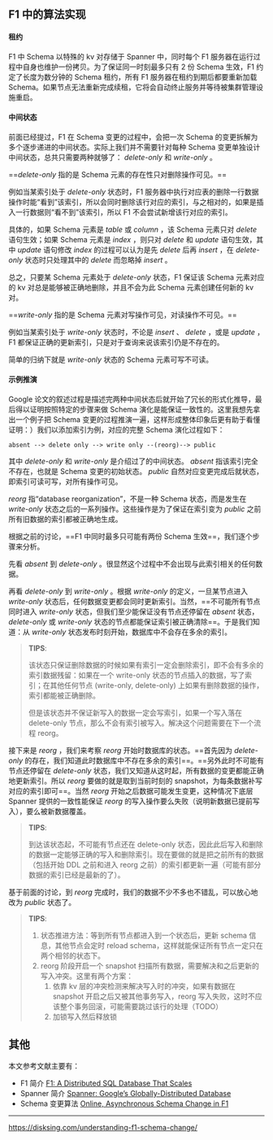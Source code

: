 ## F1 中的算法实现

#### 租约

F1 中 Schema 以特殊的 kv 对存储于 Spanner 中，同时每个 F1 服务器在运行过程中自身也维护一份拷贝。为了保证同一时刻最多只有 2 份 Schema 生效，F1 约定了长度为数分钟的 Schema 租约，所有 F1 服务器在租约到期后都要重新加载 Schema。如果节点无法重新完成续租，它将会自动终止服务并等待被集群管理设施重启。

#### 中间状态

前面已经提过，F1 在 Schema 变更的过程中，会把一次 Schema 的变更拆解为多个逐步递进的中间状态。实际上我们并不需要针对每种 Schema 变更单独设计中间状态，总共只需要两种就够了： *delete-only* 和 *write-only* 。

==*delete-only* 指的是 Schema 元素的存在性只对删除操作可见。==

例如当某索引处于 *delete-only* 状态时，F1 服务器中执行对应表的删除一行数据操作时能“看到”该索引，所以会同时删除该行对应的索引，与之相对的，如果是插入一行数据则“看不到”该索引，所以 F1 不会尝试新增该行对应的索引。

具体的，如果 Schema 元素是 *table* 或 *column* ，该 Schema 元素只对 *delete* 语句生效；如果 Schema 元素是 *index* ，则只对 *delete* 和 *update* 语句生效，其中 *update* 语句修改 *index* 的过程可以认为是先 *delete* 后再 *insert* ，在 *delete-only* 状态时只处理其中的 *delete* 而忽略掉 *insert* 。

总之，只要某 Schema 元素处于 *delete-only* 状态，F1 保证该 Schema 元素对应的 kv 对总是能够被正确地删除，并且不会为此 Schema 元素创建任何新的 kv 对。

==*write-only* 指的是 Schema 元素对写操作可见，对读操作不可见。==

例如当某索引处于 *write-only* 状态时，不论是 *insert* 、 *delete* ，或是 *update* ，F1 都保证正确的更新索引，只是对于查询来说该索引仍是不存在的。

简单的归纳下就是 *write-only* 状态的 Schema 元素可写不可读。

#### 示例推演

Google 论文的叙述过程是描述完两种中间状态后就开始了冗长的形式化推导，最后得以证明按照特定的步骤来做 Schema 演化是能保证一致性的。这里我想先拿出一个例子把 Schema 变更的过程推演一遍，这样形成整体印象后更有助于看懂证明：）我们以添加索引为例，对应的完整 Schema 演化过程如下：

```
absent --> delete only --> write only --(reorg)--> public
```

其中 *delete-only* 和 *write-only* 是介绍过了的中间状态。 *absent* 指该索引完全不存在，也就是 Schema 变更的初始状态。 *public* 自然对应变更完成后就状态，即索引可读可写，对所有操作可见。

*reorg* 指“database reorganization”，不是一种 Schema 状态，而是发生在 *write-only* 状态之后的一系列操作。这些操作是为了保证在索引变为 *public* 之前所有旧数据的索引都被正确地生成。

根据之前的讨论，==F1 中同时最多只可能有两份 Schema 生效==，我们逐个步骤来分析。

先看 *absent* 到 *delete-only* 。很显然这个过程中不会出现与此索引相关的任何数据。

再看 *delete-only* 到 *write-only* 。根据 *write-only* 的定义，一旦某节点进入 *write-only* 状态后，任何数据变更都会同时更新索引。当然，==不可能所有节点同时进入 *write-only* 状态，但我们至少能保证没有节点还停留在 *absent* 状态， *delete-only* 或 *write-only* 状态的节点都能保证索引被正确清除==。于是我们知道：从 *write-only* 状态发布时刻开始，数据库中不会存在多余的索引。

> **TIPS**:
>
> 该状态只保证删除数据的时候如果有索引一定会删除索引，即不会有多余的索引数据残留：如果在一个 write-only 状态的节点插入的数据，写了索引；在其他任何节点 (write-only, delete-only) 上如果有删除数据的操作，索引都能被正确删除。
>
> 但是该状态并不保证新写入的数据一定会写索引，如果一个写入落在 delete-only 节点，那么不会有索引被写入。解决这个问题需要在下一个流程 reorg。

接下来是 *reorg* ，我们来考察 *reorg* 开始时数据库的状态。==首先因为 *delete-only* 的存在，我们知道此时数据库中不存在多余的索引==。==另外此时不可能有节点还停留在 *delete-only* 状态，我们又知道从这时起，所有数据的变更都能正确地更新索引。所以 *reorg* 要做的就是取到当前时刻的 snapshot，为每条数据补写对应的索引即可==。当然 *reorg* 开始之后数据可能发生变更，这种情况下底层 Spanner 提供的一致性能保证 *reorg* 的写入操作要么失败（说明新数据已提前写入），要么被新数据覆盖。

> **TIPS**:
>
> 到达该状态起，不可能有节点还在 delete-only 状态，因此此后写入和删除的数据一定能够正确的写入和删除索引。现在要做的就是把之前所有的数据（包括开始 DDL 之前和进入 reorg 之前）的索引都更新一遍（可能有部分数据的索引已经是最新的了）。

基于前面的讨论，到 *reorg* 完成时，我们的数据不少不多也不错乱，可以放心地改为 *public* 状态了。

> **TIPS**:
>
> 1. 状态推进方法：等到所有节点都进入到一个状态后，更新 schema 信息，其他节点会定时 reload schema，这样就能保证所有节点一定只在两个相邻的状态下。
> 2. reorg 阶段开启一个 snapshot 扫描所有数据，需要解决和之后更新的写入冲突。这里有两个方案：
>    1. 依靠 kv 层的冲突检测来解决写入时的冲突，如果有数据在 snapshot 开启之后又被其他事务写入，reorg 写入失败，这时不应该整个事务回滚，可能需要跳过该行的处理（TODO）
>    2. 加锁写入然后释放锁

## 其他

本文参考文献主要有：

- F1 简介 [F1: A Distributed SQL Database That Scales](http://research.google.com/pubs/archive/41344.pdf)
- Spanner 简介 [Spanner: Google’s Globally-Distributed Database](http://research.google.com/archive/spanner-osdi2012.pdf)
- Schema 变更算法 [Online, Asynchronous Schema Change in F1](http://research.google.com/pubs/archive/41376.pdf)



---

https://disksing.com/understanding-f1-schema-change/